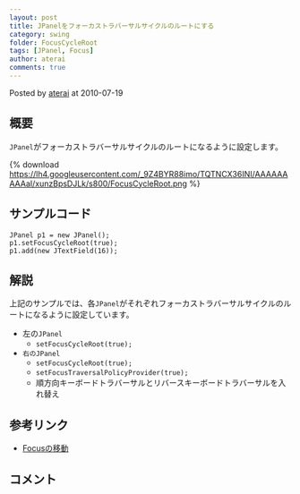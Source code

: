 ```yaml
---
layout: post
title: JPanelをフォーカストラバーサルサイクルのルートにする
category: swing
folder: FocusCycleRoot
tags: [JPanel, Focus]
author: aterai
comments: true
---
```


Posted by [aterai](http://terai.xrea.jp/aterai.html) at 2010-07-19

## 概要
`JPanel`がフォーカストラバーサルサイクルのルートになるように設定します。

{% download https://lh4.googleusercontent.com/_9Z4BYR88imo/TQTNCX36INI/AAAAAAAAAaI/xunzBpsDJLk/s800/FocusCycleRoot.png %}

## サンプルコード
<pre class="prettyprint"><code>JPanel p1 = new JPanel();
p1.setFocusCycleRoot(true);
p1.add(new JTextField(16));
</code></pre>

## 解説
上記のサンプルでは、各`JPanel`がそれぞれフォーカストラバーサルサイクルのルートになるように設定しています。

- 左の`JPanel`
    - `setFocusCycleRoot(true);`
- `右のJPanel`
    - `setFocusCycleRoot(true);`
    - `setFocusTraversalPolicyProvider(true);`
    - 順方向キーボードトラバーサルとリバースキーボードトラバーサルを入れ替え

<!-- dummy comment line for breaking list -->

## 参考リンク
- [Focusの移動](http://terai.xrea.jp/Swing/FocusTraversal.html)

<!-- dummy comment line for breaking list -->

## コメント

